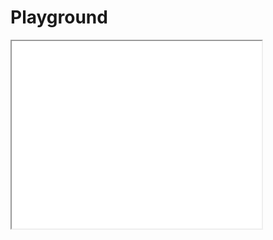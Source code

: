 # Playground

<iframe height="300" width="400" src="task-tree.svg">
   <img src="task-tree.png"/>
</iframe>
